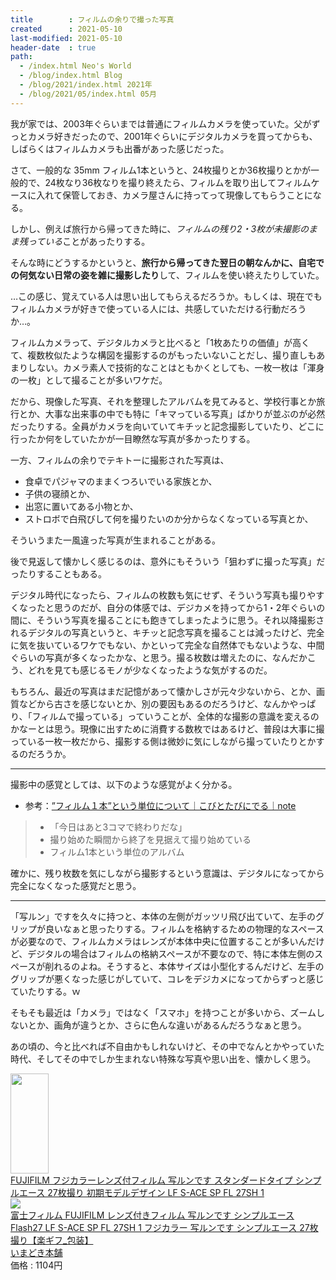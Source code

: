 ```yaml
---
title        : フィルムの余りで撮った写真
created      : 2021-05-10
last-modified: 2021-05-10
header-date  : true
path:
  - /index.html Neo's World
  - /blog/index.html Blog
  - /blog/2021/index.html 2021年
  - /blog/2021/05/index.html 05月
---
```


我が家では、2003年ぐらいまでは普通にフィルムカメラを使っていた。父がずっとカメラ好きだったので、2001年ぐらいにデジタルカメラを買ってからも、しばらくはフィルムカメラも出番があった感じだった。

さて、一般的な 35mm フィルム1本というと、24枚撮りとか36枚撮りとかが一般的で、24枚なり36枚なりを撮り終えたら、フィルムを取り出してフィルムケースに入れて保管しておき、カメラ屋さんに持ってって現像してもらうことになる。

しかし、例えば旅行から帰ってきた時に、*フィルムの残り2・3枚が未撮影のまま残っている*ことがあったりする。

そんな時にどうするかというと、**旅行から帰ってきた翌日の朝なんかに、自宅での何気ない日常の姿を雑に撮影したり**して、フィルムを使い終えたりしていた。

…この感じ、覚えている人は思い出してもらえるだろうか。もしくは、現在でもフィルムカメラが好きで使っている人には、共感していただける行動だろうか…。

フィルムカメラって、デジタルカメラと比べると「1枚あたりの価値」が高くて、複数枚似たような構図を撮影するのがもったいないことだし、撮り直しもあまりしない。カメラ素人で技術的なことはともかくとしても、一枚一枚は「渾身の一枚」として撮ることが多いワケだ。

だから、現像した写真、それを整理したアルバムを見てみると、学校行事とか旅行とか、大事な出来事の中でも特に「キマっている写真」ばかりが並ぶのが必然だったりする。全員がカメラを向いていてキチッと記念撮影していたり、どこに行ったか何をしていたかが一目瞭然な写真が多かったりする。

一方、フィルムの余りでテキトーに撮影された写真は、

- 食卓でパジャマのままくつろいでいる家族とか、
- 子供の寝顔とか、
- 出窓に置いてある小物とか、
- ストロボで白飛びして何を撮りたいのか分からなくなっている写真とか、

そういうまた一風違った写真が生まれることがある。

後で見返して懐かしく感じるのは、意外にもそういう「狙わずに撮った写真」だったりすることもある。

デジタル時代になったら、フィルムの枚数も気にせず、そういう写真も撮りやすくなったと思うのだが、自分の体感では、デジカメを持ってから1・2年ぐらいの間に、そういう写真を撮ることにも飽きてしまったように思う。それ以降撮影されるデジタルの写真というと、キチッと記念写真を撮ることは減ったけど、完全に気を抜いているワケでもない、かといって完全な自然体でもないような、中間ぐらいの写真が多くなったかな、と思う。撮る枚数は増えたのに、なんだかこう、どれを見ても感じるモノが少なくなったような気がするのだ。

もちろん、最近の写真はまだ記憶があって懐かしさが元々少ないから、とか、画質などから古さを感じないとか、別の要因もあるのだろうけど、なんかやっぱり、「フィルムで撮っている」っていうことが、全体的な撮影の意識を変えるのかなーとは思う。現像に出すために消費する数枚ではあるけど、普段は大事に撮っている一枚一枚だから、撮影する側は微妙に気にしながら撮っていたりとかするのだろうか。

---

撮影中の感覚としては、以下のような感覚がよく分かる。

- 参考：[”フィルム１本”という単位について｜こびとたびにでる｜note](https://note.com/dwarfwalkaround/n/nc9a076e218b0)

> - 「今日はあと3コマで終わりだな」
> - 撮り始めた瞬間から終了を見据えて撮り始めている
> - フィルム1本という単位のアルバム

確かに、残り枚数を気にしながら撮影するという意識は、デジタルになってから完全になくなった感覚だと思う。

----

「写ルン」ですを久々に持つと、本体の左側がガッツリ飛び出ていて、左手のグリップが良いなぁと思ったりする。フィルムを格納するための物理的なスペースが必要なので、フィルムカメラはレンズが本体中央に位置することが多いんだけど、デジタルの場合はフィルムの格納スペースが不要なので、特に本体左側のスペースが削れるのよね。そうすると、本体サイズは小型化するんだけど、左手のグリップが悪くなった感じがしていて、コレをデジカメになってからずっと感じていたりする。ｗ

そもそも最近は「カメラ」ではなく「スマホ」を持つことが多いから、ズームしないとか、画角が違うとか、さらに色んな違いがあるんだろうなぁと思う。

あの頃の、今と比べれば不自由かもしれないけど、その中でなんとかやっていた時代、そしてその中でしか生まれない特殊な写真や思い出を、懐かしく思う。

<div class="ad-amazon">
  <div class="ad-amazon-image">
    <a href="https://www.amazon.co.jp/dp/B079WWDPY1?tag=neos21-22&amp;linkCode=osi&amp;th=1&amp;psc=1">
      <img src="https://m.media-amazon.com/images/I/41NHMN2q+sL._SL160_.jpg" width="61" height="160">
    </a>
  </div>
  <div class="ad-amazon-info">
    <div class="ad-amazon-title">
      <a href="https://www.amazon.co.jp/dp/B079WWDPY1?tag=neos21-22&amp;linkCode=osi&amp;th=1&amp;psc=1">FUJIFILM フジカラーレンズ付フィルム 写ルンです スタンダードタイプ シンプルエース 27枚撮り 初期モデルデザイン LF S-ACE SP FL 27SH 1</a>
    </div>
  </div>
</div>

<div class="ad-rakuten">
  <div class="ad-rakuten-image">
    <a href="https://hb.afl.rakuten.co.jp/hgc/g00quqf2.waxycbf5.g00quqf2.waxydea8/?pc=https%3A%2F%2Fitem.rakuten.co.jp%2Fimadoki%2Fs-acesp%2F&amp;m=http%3A%2F%2Fm.rakuten.co.jp%2Fimadoki%2Fi%2F10005776%2F">
      <img src="https://thumbnail.image.rakuten.co.jp/@0_mall/imadoki/cabinet/05537211/imgrc0068133243.jpg?_ex=128x128">
    </a>
  </div>
  <div class="ad-rakuten-info">
    <div class="ad-rakuten-title">
      <a href="https://hb.afl.rakuten.co.jp/hgc/g00quqf2.waxycbf5.g00quqf2.waxydea8/?pc=https%3A%2F%2Fitem.rakuten.co.jp%2Fimadoki%2Fs-acesp%2F&amp;m=http%3A%2F%2Fm.rakuten.co.jp%2Fimadoki%2Fi%2F10005776%2F">富士フィルム FUJIFILM レンズ付きフィルム 写ルンです シンプルエース Flash27 LF S-ACE SP FL 27SH 1 フジカラー 写ルンです シンプルエース 27枚撮り【楽ギフ_包装】</a>
    </div>
    <div class="ad-rakuten-shop">
      <a href="https://hb.afl.rakuten.co.jp/hgc/g00quqf2.waxycbf5.g00quqf2.waxydea8/?pc=https%3A%2F%2Fwww.rakuten.co.jp%2Fimadoki%2F&amp;m=http%3A%2F%2Fm.rakuten.co.jp%2Fimadoki%2F">いまどき本舗</a>
    </div>
    <div class="ad-rakuten-price">価格 : 1104円</div>
  </div>
</div>
